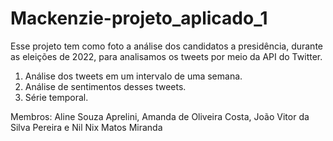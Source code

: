 # Mackenzie-projeto_aplicado_1
Esse projeto tem como foto a análise dos candidatos a presidência, durante as eleições de 2022, para analisamos os tweets por meio da API do Twitter.
1. Análise dos tweets em um intervalo de uma semana.
2. Análise de sentimentos desses tweets.
3. Série temporal.


Membros: Aline Souza Aprelini,  Amanda de Oliveira Costa, João Vitor da Silva Pereira e Nil Nix Matos Miranda


